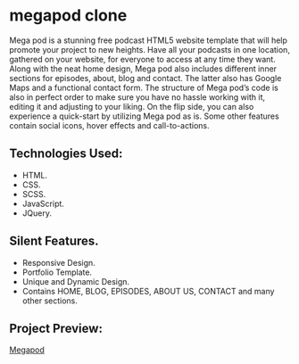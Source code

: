 # megapod clone
Mega pod is a stunning free podcast HTML5 website template that will help promote your project to new heights. Have all your podcasts in one location, gathered on your website, for everyone to access at any time they want. Along with the neat home design, Mega pod also includes different inner sections for episodes, about, blog and contact. The latter also has Google Maps and a functional contact form. The structure of Mega pod’s code is also in perfect order to make sure you have no hassle working with it, editing it and adjusting to your liking. On the flip side, you can also experience a quick-start by utilizing Mega pod as is. Some other features contain social icons, hover effects and call-to-actions.

## Technologies Used:

* HTML.
* CSS.
* SCSS.
* JavaScript.
* JQuery.

## Silent Features.

* Responsive Design.
* Portfolio Template.
* Unique and Dynamic Design.
* Contains HOME, BLOG, EPISODES, ABOUT US, CONTACT and many other sections.

## Project Preview:

[Megapod](https://alitahir4024.github.io/megapod/index.html)
